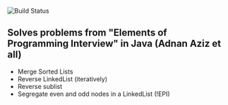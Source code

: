 ![Build Status](https://travis-ci.org/nawazish-github/elements-of-programming-interviews-java.svg?branch=master)

## Solves problems from "Elements of Programming Interview" in Java (Adnan Aziz et all)

- Merge Sorted Lists
- Reverse LinkedList (iteratively)
- Reverse sublist
- Segregate even and odd nodes in a LinkedList (!EPI)